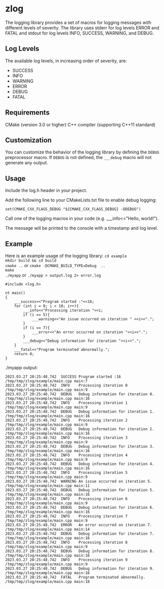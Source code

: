 zlog
====

The logging library provides a set of macros for logging messages with different levels of severity.
The library uses stderr for log levels  ERROR and FATAL and stdout for log levels INFO, SUCCESS, WARNING, and DEBUG.

## Log Levels

The available log levels, in increasing order of severity, are:

* SUCCESS
* INFO
* WARNING
* ERROR
* DEBUG
* FATAL

## Requirements

CMake (version 3.0 or higher)
C++ compiler (supporting C++11 standard)

## Customization

You can customize the behavior of the logging library by defining the `DEBUG` preprocessor macro. If `DEBUG` is not defined, the `___debug` macro will not generate any output.

## Usage

Include the log.h header in your project.

Add the following line to your CMakeLists.txt file to enable debug logging:

```set(CMAKE_CXX_FLAGS_DEBUG "${CMAKE_CXX_FLAGS_DEBUG} -DDEBUG")```

Call one of the logging macros in your code (e.g. ___info<<"Hello, world!").

The message will be printed to the console with a timestamp and log level.

## Example

Here is an example usage of the logging library:
```cd example```  
```mkdir build && cd build```  
```cmake ..``` or  ```cmake -DCMAKE_BUILD_TYPE=Debug  ..```  
```make```  
```./myapp``` or  ```./myapp > output.log 2> error.log```  

```
#include <log.h>

nt main()
{
    ___success<<"Program started :"<<16;
    for (int i = 0; i < 10; i++){
        ___info<<"Processing iteration "<<i;
        if (i == 5){
            ___warning<<"An issue occurred on iteration " <<i<<".";
        }
        if (i == 7){
            ___error<<"An error occurred on iteration "<<i<<".";
        }
        ___debug<<"Debug information for iteration "<<i<<".";
    }
    ___fatal<<"Program terminated abnormally.";
    return 0;
}
```

./myapp output:
```  
2023.03.27 20:25:48.742  SUCCESS Program started :16 /tmp/tmp/zlog/example/main.cpp main:7 
2023.03.27 20:25:48.742  INFO    Processing iteration 0 /tmp/tmp/zlog/example/main.cpp main:9 
2023.03.27 20:25:48.742  DEBUG   Debug information for iteration 0. /tmp/tmp/zlog/example/main.cpp main:16 
2023.03.27 20:25:48.742  INFO    Processing iteration 1 /tmp/tmp/zlog/example/main.cpp main:9 
2023.03.27 20:25:48.742  DEBUG   Debug information for iteration 1. /tmp/tmp/zlog/example/main.cpp main:16 
2023.03.27 20:25:48.742  INFO    Processing iteration 2 /tmp/tmp/zlog/example/main.cpp main:9 
2023.03.27 20:25:48.742  DEBUG   Debug information for iteration 2. /tmp/tmp/zlog/example/main.cpp main:16 
2023.03.27 20:25:48.742  INFO    Processing iteration 3 /tmp/tmp/zlog/example/main.cpp main:9 
2023.03.27 20:25:48.742  DEBUG   Debug information for iteration 3. /tmp/tmp/zlog/example/main.cpp main:16 
2023.03.27 20:25:48.742  INFO    Processing iteration 4 /tmp/tmp/zlog/example/main.cpp main:9 
2023.03.27 20:25:48.742  DEBUG   Debug information for iteration 4. /tmp/tmp/zlog/example/main.cpp main:16 
2023.03.27 20:25:48.742  INFO    Processing iteration 5 /tmp/tmp/zlog/example/main.cpp main:9 
2023.03.27 20:25:48.742  WARNING An issue occurred on iteration 5. /tmp/tmp/zlog/example/main.cpp main:11 
2023.03.27 20:25:48.742  DEBUG   Debug information for iteration 5. /tmp/tmp/zlog/example/main.cpp main:16 
2023.03.27 20:25:48.742  INFO    Processing iteration 6 /tmp/tmp/zlog/example/main.cpp main:9 
2023.03.27 20:25:48.742  DEBUG   Debug information for iteration 6. /tmp/tmp/zlog/example/main.cpp main:16 
2023.03.27 20:25:48.742  INFO    Processing iteration 7 /tmp/tmp/zlog/example/main.cpp main:9 
2023.03.27 20:25:48.742  ERROR   An error occurred on iteration 7. /tmp/tmp/zlog/example/main.cpp main:14 
2023.03.27 20:25:48.742  DEBUG   Debug information for iteration 7. /tmp/tmp/zlog/example/main.cpp main:16 
2023.03.27 20:25:48.742  INFO    Processing iteration 8 /tmp/tmp/zlog/example/main.cpp main:9 
2023.03.27 20:25:48.742  DEBUG   Debug information for iteration 8. /tmp/tmp/zlog/example/main.cpp main:16 
2023.03.27 20:25:48.742  INFO    Processing iteration 9 /tmp/tmp/zlog/example/main.cpp main:9 
2023.03.27 20:25:48.742  DEBUG   Debug information for iteration 9. /tmp/tmp/zlog/example/main.cpp main:16
2023.03.27 20:25:48.742  FATAL   Program terminated abnormally. /tmp/tmp/zlog/example/main.cpp main:18
```
